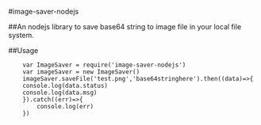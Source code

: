 #image-saver-nodejs

##An nodejs library to save base64 string to image file in your local file system.

##Usage

```
    var ImageSaver = require('image-saver-nodejs')
    var imageSaver = new ImageSaver()
    imageSaver.saveFile('test.png','base64stringhere').then((data)=>{
    console.log(data.status)
    console.log(data.msg)
    }).catch((err)=>{
        console.log(err)
    })
```
